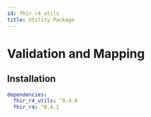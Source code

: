 ```yaml
---
id: fhir_r4_utils
title: Utility Package
---
```


# Validation and Mapping



## Installation

```yaml
dependencies:
  fhir_r4_utils: ^0.4.0
  fhir_r4: ^0.4.1
```